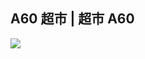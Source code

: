 ## A60 超市 | 超市 A60

<img id="a60_img" src="a60/.jpg" onclick="changePic()" />

<script>
function random(max){
  var r ,v;
  var arr = [];
  return function create(){
      if(arr.length === 0){
          for(var i = 0;i < max;i++){
              arr.push(i+1)
          }
      }
      r = Math.ceil(Math.random() * (arr.length-1));
      v = arr[r];
      if(arr.length === 1){
          arr = []
      }else{
         arr.splice(r,r);
      }

      return v;
  }
};

var srand = random(21);
function changePic() {
    document.getElementById("a60_img").setAttribute("src","a60/"+srand()+".jpg"); 
};
changePic();
</script>
